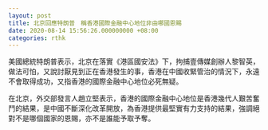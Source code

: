 ```yaml
---
layout: post
title: 北京回應特朗普　稱香港國際金融中心地位非由哪國恩賜
date: 2020-08-14 15:56:26.000000000 +08:00
categories: rthk
---
```


美國總統特朗普表示，北京在落實《港區國安法》下，拘捕壹傳媒創辦人黎智英，做法可怕，又說討厭見到正在香港發生的事，香港在中國收緊管治的情況下，永遠不會取得成功，又指香港的國際金融中心地位必死無疑。

在北京，外交部發言人趙立堅表示，香港的國際金融中心地位是香港幾代人艱苦奮鬥的結果，是中國不斷深化改革開放，為香港提供最堅實有力支持的結果，強調絕對不是哪個國家的恩賜，亦不是誰能予取予奪。
